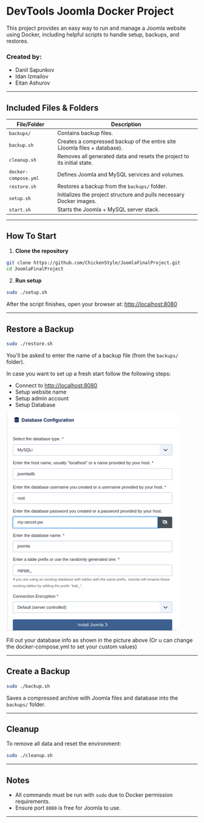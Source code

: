 
#  DevTools Joomla Docker Project

This project provides an easy way to run and manage a Joomla website using Docker, including helpful scripts to handle setup, backups, and restores.
### Created by:
* Danil Sapunkov
* Idan Izmailov
* Eitan Ashurov

---

## Included Files & Folders

| File/Folder        | Description |
|--------------------|-------------|
| `backups/`         | Contains backup files. |
| `backup.sh`        | Creates a compressed backup of the entire site (Joomla files + database). |
| `cleanup.sh`       | Removes all generated data and resets the project to its initial state. |
| `docker-compose.yml` | Defines Joomla and MySQL services and volumes. |
| `restore.sh`       | Restores a backup from the `backups/` folder. |
| `setup.sh`         | Initializes the project structure and pulls necessary Docker images. |
| `start.sh`         | Starts the Joomla + MySQL server stack. |

---

## How To Start

1. **Clone the repository**

```bash
git clone https://github.com/ChickenStyle/JoomlaFinalProject.git
cd JoomlaFinalProject
```

2. **Run setup**

```bash
sudo ./setup.sh
```

After the script finishes, open your browser at: [http://localhost:8080](http://localhost:8080)

---

## Restore a Backup

```bash
sudo ./restore.sh
```

You'll be asked to enter the name of a backup file (from the `backups/` folder).

In case you want to set up a fresh start follow the following steps:
* Connect to [http://localhost:8080](http://localhost:8080)
* Setup website name
* Setup admin account
* Setup Database

![database.png](git_imgs/database.png)

Fill out your database info as shown in the picture above (Or u can change the docker-compose.yml to set your custom values)

---



## Create a Backup

```bash
sudo ./backup.sh
```

Saves a compressed archive with Joomla files and database into the `backups/` folder.

---

## Cleanup

To remove all data and reset the environment:

```bash
sudo ./cleanup.sh
```

---

## Notes

- All commands must be run with `sudo` due to Docker permission requirements.
- Ensure port `8080` is free for Joomla to use.

---
